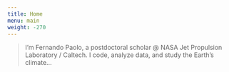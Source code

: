 ```yaml
---
title: Home
menu: main
weight: -270
---
```


> I’m Fernando Paolo, a postdoctoral scholar @ NASA Jet Propulsion Laboratory / Caltech. I code, analyze data, and study the Earth’s climate…
